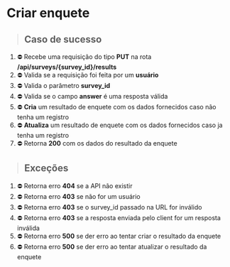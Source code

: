 # Criar enquete

> ## Caso de sucesso

1. ⛔ Recebe uma requisição do tipo **PUT** na rota **/api/surveys/{survey_id}/results**
2. ⛔ Valida se a requisição foi feita por um **usuário**
3. ⛔ Valida o parâmetro **survey_id**
4. ⛔ Valida se o campo **answer** é uma resposta válida
5. ⛔ **Cria** um resultado de enquete com os dados fornecidos caso não tenha um registro
6. ⛔ **Atualiza** um resultado de enquete com os dados fornecidos caso ja tenha um registro
7. ⛔ Retorna **200** com os dados do resultado da enquete

> ## Exceções

1. ⛔ Retorna erro **404** se a API não existir
2. ⛔ Retorna erro **403** se não for um usuário
3. ⛔ Retorna erro **403** se o survey_id passado na URL for inválido
4. ⛔ Retorna erro **403** se a resposta enviada pelo client for um resposta inválida
5. ⛔ Retorna erro **500** se der erro ao tentar criar o resultado da enquete
6. ⛔ Retorna erro **500** se der erro ao tentar atualizar o resultado da enquete
